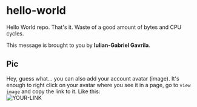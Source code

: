 # hello-world

Hello World repo. That's it. Waste of a good amount of bytes and CPU cycles.

This message is brought to you by **Iulian-Gabriel Gavrila**.

## Pic

Hey, guess what... you can also add your account avatar (image). It's enough to right click on your avatar where you see it in a page, go to `view image` and copy the link to it.
Like this:  
![YOUR-LINK](https://avatars.githubusercontent.com/u/95633397?v=4)
